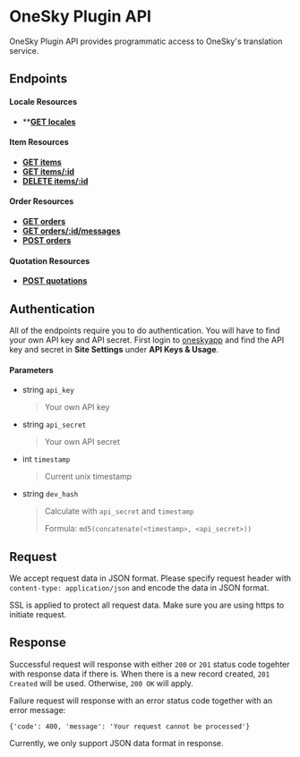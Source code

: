 # OneSky Plugin API

OneSky Plugin API provides programmatic access to OneSky's translation service.

## Endpoints

#### Locale Resources
- **[**GET locales**](https://github.com/onesky/api-documentation-plugin/blob/master/endpoints/locale/GET_locales.md)


#### Item Resources

- [**GET items**](https://github.com/onesky/api-documentation-plugin/blob/master/endpoints/item/GET_items.md)
- [**GET items/:id**](https://github.com/onesky/api-documentation-plugin/blob/master/endpoints/item/GET_items_id.md)
- [**DELETE items/:id**](https://github.com/onesky/api-documentation-plugin/blob/master/endpoints/item/DELETE_items_id.md)


#### Order Resources
- [**GET orders**](https://github.com/onesky/api-documentation-plugin/blob/master/endpoints/order/GET_orders.md)
- [**GET orders/:id/messages**](https://github.com/onesky/api-documentation-plugin/blob/master/endpoints/order/GET_orders_id_messages.md)
- [**POST orders**](https://github.com/onesky/api-documentation-plugin/blob/master/endpoints/order/POST_orders.md)


#### Quotation Resources
- [**POST quotations**](https://github.com/onesky/api-documentation-plugin/blob/master/endpoints/quotation/POST_quotations.md)


## Authentication

All of the endpoints require you to do authentication. You will have to find your own API key and API secret. First login to [oneskyapp](http://www.oneksyapp.com) and find the API key and secret in **Site Settings** under **API Keys & Usage**.

#### Parameters
- string `api_key`
  > Your own API key

- string `api_secret`
  > Your own API secret

- int `timestamp`
  > Current unix timestamp

- string `dev_hash`
  > Calculate with `api_secret` and `timestamp`
  >
  > Formula: `md5(concatenate(<timestamp>, <api_secret>))`

## Request
We accept request data in JSON format. Please specify request header with `content-type: application/json` and encode the data in JSON format.

SSL is applied to protect all request data. Make sure you are using https to initiate request.

## Response
Successful request will response with either `200` or `201` status code togehter with response data if there is. When there is a new record created, `201 Created` will be used. Otherwise, `200 OK` will apply.

Failure request will response with an error status code together with an error message:
```
{'code': 400, 'message': 'Your request cannot be processed'}
```

Currently, we only support JSON data format in response.
